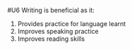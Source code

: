 #U6
Writing is beneficial as it:
1. Provides practice for language learnt
2. Improves speaking practice
3. Improves reading skills
